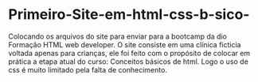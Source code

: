 # Primeiro-Site-em-html-css-b-sico-
Colocando os arquivos do site para enviar para a bootcamp da dio Formação HTML web developer.
O site consiste em uma clínica ficticia voltada apenas para crianças,
ele foi feito com o propósito de colocar em prática a etapa atual do curso: Conceitos básicos de html. Logo o uso de css é muito limitado pela falta de conhecimento.
